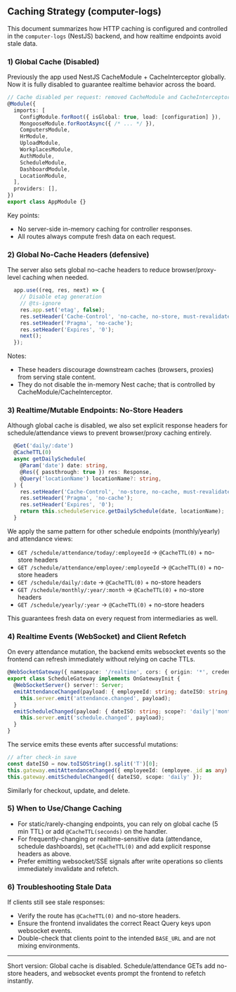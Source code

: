 ## Caching Strategy (computer-logs)

This document summarizes how HTTP caching is configured and controlled in the `computer-logs` (NestJS) backend, and how realtime endpoints avoid stale data.

### 1) Global Cache (Disabled)

Previously the app used NestJS CacheModule + CacheInterceptor globally. Now it is fully disabled to guarantee realtime behavior across the board.

```1:30:computer-logs/src/app.module.ts
// Cache disabled per request: removed CacheModule and CacheInterceptor
@Module({
  imports: [
    ConfigModule.forRoot({ isGlobal: true, load: [configuration] }),
    MongooseModule.forRootAsync({ /* ... */ }),
    ComputersModule,
    HrModule,
    UploadModule,
    WorkplacesModule,
    AuthModule,
    ScheduleModule,
    DashboardModule,
    LocationModule,
  ],
  providers: [],
})
export class AppModule {}
```

Key points:

- No server-side in-memory caching for controller responses.
- All routes always compute fresh data on each request.

### 2) Global No-Cache Headers (defensive)

The server also sets global no-cache headers to reduce browser/proxy-level caching when needed.

```20:31:computer-logs/src/main.ts
  app.use((req, res, next) => {
    // Disable etag generation
    // @ts-ignore
    res.app.set('etag', false);
    res.setHeader('Cache-Control', 'no-cache, no-store, must-revalidate');
    res.setHeader('Pragma', 'no-cache');
    res.setHeader('Expires', '0');
    next();
  });
```

Notes:

- These headers discourage downstream caches (browsers, proxies) from serving stale content.
- They do not disable the in-memory Nest cache; that is controlled by CacheModule/CacheInterceptor.

### 3) Realtime/Mutable Endpoints: No-Store Headers

Although global cache is disabled, we also set explicit response headers for schedule/attendance views to prevent browser/proxy caching entirely.

```177:216:computer-logs/src/schedule/schedule.controller.ts
  @Get('daily/:date')
  @CacheTTL(0)
  async getDailySchedule(
    @Param('date') date: string,
    @Res({ passthrough: true }) res: Response,
    @Query('locationName') locationName?: string,
  ) {
    res.setHeader('Cache-Control', 'no-store, no-cache, must-revalidate, proxy-revalidate');
    res.setHeader('Pragma', 'no-cache');
    res.setHeader('Expires', '0');
    return this.scheduleService.getDailySchedule(date, locationName);
  }
```

We apply the same pattern for other schedule endpoints (monthly/yearly) and attendance views:

- `GET /schedule/attendance/today/:employeeId` → `@CacheTTL(0)` + no-store headers
- `GET /schedule/attendance/employee/:employeeId` → `@CacheTTL(0)` + no-store headers
- `GET /schedule/daily/:date` → `@CacheTTL(0)` + no-store headers
- `GET /schedule/monthly/:year/:month` → `@CacheTTL(0)` + no-store headers
- `GET /schedule/yearly/:year` → `@CacheTTL(0)` + no-store headers

This guarantees fresh data on every request from intermediaries as well.

### 4) Realtime Events (WebSocket) and Client Refetch

On every attendance mutation, the backend emits websocket events so the frontend can refresh immediately without relying on cache TTLs.

```1:29:computer-logs/src/schedule/schedule.gateway.ts
@WebSocketGateway({ namespace: '/realtime', cors: { origin: '*', credentials: true } })
export class ScheduleGateway implements OnGatewayInit {
  @WebSocketServer() server!: Server;
  emitAttendanceChanged(payload: { employeeId: string; dateISO: string; event: 'checkin'|'checkout'|'update'|'delete'; }) {
    this.server.emit('attendance.changed', payload);
  }
  emitScheduleChanged(payload: { dateISO: string; scope?: 'daily'|'monthly'|'yearly' }) {
    this.server.emit('schedule.changed', payload);
  }
}
```

The service emits these events after successful mutations:

```115:140:computer-logs/src/schedule/schedule.service.ts
// after check-in save
const dateISO = now.toISOString().split('T')[0];
this.gateway.emitAttendanceChanged({ employeeId: (employee._id as any).toString(), dateISO, event: 'checkin' });
this.gateway.emitScheduleChanged({ dateISO, scope: 'daily' });
```

Similarly for checkout, update, and delete.

### 5) When to Use/Change Caching

- For static/rarely-changing endpoints, you can rely on global cache (5 min TTL) or add `@CacheTTL(seconds)` on the handler.
- For frequently-changing or realtime-sensitive data (attendance, schedule dashboards), set `@CacheTTL(0)` and add explicit response headers as above.
- Prefer emitting websocket/SSE signals after write operations so clients immediately invalidate and refetch.

### 6) Troubleshooting Stale Data

If clients still see stale responses:

- Verify the route has `@CacheTTL(0)` and no-store headers.
- Ensure the frontend invalidates the correct React Query keys upon websocket events.
- Double-check that clients point to the intended `BASE_URL` and are not mixing environments.

---

Short version: Global cache is disabled. Schedule/attendance GETs add no-store headers, and websocket events prompt the frontend to refetch instantly.
